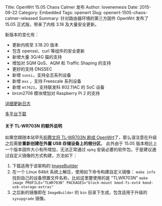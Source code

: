 ﻿Title: OpenWrt 15.05 Chaos Calmer 发布
Author: lovenemesis
Date: 2015-09-22
Category: Embedded
Tags: openwrt
Slug: openwrt-1505-chaos-calmer-released
Summary: 针对路由器环境的第三方固件 OpenWrt 发布了 15.05 正式版，带来了内核 3.18 及大量安全更新。

新版本的变化有：

* 更新内核至 3.18.20 版本
* 包含 openssl、curl 等组件的安全更新
* 新增大量 3G/4G 猫的支持
* 增加对 SQM QoS、AQM 和 Traffic Shaping 的支持
* 更好的支持 DNSSEC
* 新增 `sunxi`，支持全志系列设备
* 新增 `mxs` ，支持 Freescale 系列设备
* 新增 `mt7621`，支持联发科 802.11AC 的 SoC 设备
* brcm2708 模块增加对 Raspberry Pi 2 的支持

[详细更新日志](https://forum.openwrt.org/viewtopic.php?pid=291233#p291233)

[多平台下载](http://downloads.openwrt.org/chaos_calmer/15.05/)

#### 关于 TL-WR703N 的额外说明


如果您跟随本站早先[折腾文将 TL-WR703N 刷成 OpenWrt](https://linuxtoy.org/archives/howto-install-openwrt-on-tl-wr703n.html)了，那么请注意在升级之后需要**重新创建在外置 USB 存储设备上的根分区**。
此外由于 15.05 版本相比上一个版本固件大小有所增加，无法正常通过 `opkg` 安装必要的软件包，于是建议通过自定义镜像的方式构建，方法如下：

1. 下载适用于该架构的 [ImageBuilder](http://downloads.openwrt.org/chaos_calmer/15.05/ar71xx/generic/OpenWrt-ImageBuilder-15.05-ar71xx-generic.Linux-x86_64.tar.bz2)
2. 在一个 Linux 64bit 系统上解压，使用如下命令构建自定义镜像：
    `make info` 找到自己的设备预置文件名称，比如这里要使用的是 "TLWR703N"
    `make image PROFILE="TLWR703N" PACKAGES="block-mount kmod-fs-ext4 kmod-usb-storage-extras"`
3. 之后新的镜像即在 `ImageBuilder` 的 `bin` 目录下生成，包含适用于升级的 `sysupgrade` 镜像。


